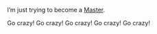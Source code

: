 I’m just trying to become a [Master](http://www.youtube.com/watch?v=2otVBGcG1kw).

Go crazy! Go crazy! Go crazy! Go crazy! Go crazy!
